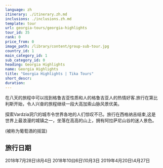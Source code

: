 ```yaml
---
language: zh
itinerary: ./itinerary.zh.md
inclusions: ./inclusions.zh.md
template: tour
url: georgia-tours/georgia-highlights
tour_id: 35
rank: 0
price_from: 0
image_path: /library/content/group-sub-tour.jpg
country_id: 1
main_category_id: 1
sub_category_id: 0
heading: Georgia Highlights
name: Georgia Highlights
title: "Georgia Highlights | Tika Tours"
short_descr: 
duration: 
---
```

在八天的旅程中可以找到格鲁吉亚性质和人的格鲁吉亚人的热情好客.旅行在第比利斯开始，令人兴奋的旅程继续一段大高加索山脉风景优美。

探索Vardzia洞穴的城市令世界各地的人们惊叹不已。旅行在西格纳吉结束,这是
世界上最浪漫的城镇之一，坐落在高高的山上，拥有阿拉萨尼山谷的迷人景色。

(被称为葡萄酒的摇篮) 


旅行日期
-----------


2018年7月28日\8月4日
2018年10曰6日\10月3日
2019年4月20日\4月27日
